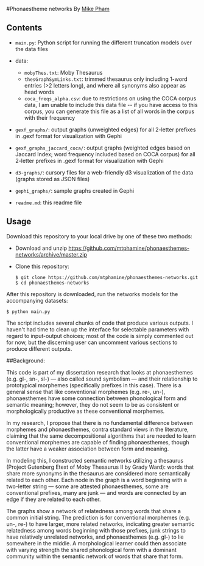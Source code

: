 #Phonaestheme networks
By [Mike Pham](http://www.mikettpham.com/)

## Contents

- ``main.py``: Python script for running the different truncation models over the data files

- data:

    * ``mobyThes.txt``: Moby Thesaurus
    * ``thesGraphSymLinks.txt``: trimmed thesaurus only including 1-word entries (>2 letters long), and where all synonyms also appear as head words
    * ``coca_freqs_alpha.csv``: due to restrictions on using the COCA corpus data, I am unable to include this data file -- if you have access to this corpus, you can generate this file as a list of all words in the corpus with their frequency

- ``gexf_graphs/``: output graphs (unweighted edges) for all 2-letter prefixes in .gexf format for visualization with Gephi

- ``gexf_graphs_jaccard_coca/``: output graphs (weighted edges based on Jaccard Index; word frequency included based on COCA corpus) for all 2-letter prefixes in .gexf format for visualization with Gephi

- ``d3-graphs/``: cursory files for a web-friendly d3 visualization of the data (graphs stored as JSON files)

- ``gephi_graphs/``: sample graphs created in Gephi 

- ``readme.md``: this readme file

## Usage

Download this repository to your local drive by one of these two methods:

* Download and unzip https://github.com/mtphamine/phonaesthemes-networks/archive/master.zip

* Clone this repository:

    ```
    $ git clone https://github.com/mtphamine/phonaesthemes-networks.git
    $ cd phonaesthemes-networks
    ```

After this repository is downloaded, run the networks models for the accompanying datasets:

    $ python main.py

The script includes several chunks of code that produce various outputs. I haven't had time to clean up the interface for selectable parameters with regard to input-output choices; most of the code is simply commented out for now, but the discerning user can uncomment various sections to produce different outputs.

##Background:

This code is part of my dissertation research that looks at phonaesthemes (e.g. gl-, sn-, sl-) — also called sound symbolism — and their relationship to prototypical morphemes (specifically prefixes in this case). There is a general sense that like conventional morphemes (e.g. re-, un-), phonaesthemes have some connection between phonological form and semantic meaning; however, they do not seem to be as consistent or morphologically productive as these conventional morphemes.

In my research, I propose that there is no fundamental difference between morphemes and phonaesthemes, contra standard views in the literature, claiming that the same decompositional algorithms that are needed to learn conventional morphemes are capable of finding phonaesthemes, though the latter have a weaker association between form and meaning.

In modeling this, I constructed semantic networks utilizing a thesaurus (Project Gutenberg Etext of Moby Thesaurus II by Grady Ward): words that share more synonyms in the thesaurus are considered more semantically related to each other. Each node in the graph is a word beginning with a two-letter string — some are attested phonaesthemes, some are conventional prefixes, many are junk — and words are connected by an edge if they are related to each other. 

The graphs show a network of relatedness among words that share a common initial string. The prediction is for conventional morphemes (e.g. un-, re-) to have larger, more related networks, indicating greater semantic relatedness among words beginning with those prefixes, junk strings to have relatively unrelated networks, and phonaesthemes (e.g. gl-) to lie somewhere in the middle. A morphological learner could then associate with varying strength the shared phonological form with a dominant community within the semantic network of words that share that form.
